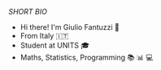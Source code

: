 _SHORT BIO_
- Hi there! I'm Giulio Fantuzzi :wave:
- From Italy :it:
- Student at UNITS :mortar_board:
- Maths, Statistics, Programming :books: :bar_chart: :computer:

